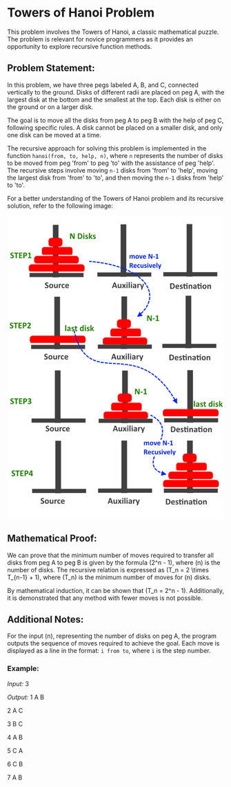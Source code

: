 # Towers of Hanoi Problem

This problem involves the Towers of Hanoi, a classic mathematical puzzle. The problem is relevant for novice programmers as it provides an opportunity to explore recursive function methods.

## Problem Statement:

In this problem, we have three pegs labeled A, B, and C, connected vertically to the ground. Disks of different radii are placed on peg A, with the largest disk at the bottom and the smallest at the top. Each disk is either on the ground or on a larger disk.

The goal is to move all the disks from peg A to peg B with the help of peg C, following specific rules. A disk cannot be placed on a smaller disk, and only one disk can be moved at a time.

The recursive approach for solving this problem is implemented in the function `hanoi(from, to, help, n)`, where `n` represents the number of disks to be moved from peg 'from' to peg 'to' with the assistance of peg 'help'. The recursive steps involve moving `n-1` disks from 'from' to 'help', moving the largest disk from 'from' to 'to', and then moving the `n-1` disks from 'help' to 'to'.



For a better understanding of the Towers of Hanoi problem and its recursive solution, refer to the following image:

![Tower of Hanoi](Ex_Pic.png)

## Mathematical Proof:

We can prove that the minimum number of moves required to transfer all disks from peg A to peg B is given by the formula \(2^n - 1\), where \(n\) is the number of disks. The recursive relation is expressed as \(T_n = 2 \times T_{n-1} + 1\), where \(T_n\) is the minimum number of moves for \(n\) disks.

By mathematical induction, it can be shown that \(T_n = 2^n - 1\). Additionally, it is demonstrated that any method with fewer moves is not possible.

## Additional Notes:

For the input \(n\), representing the number of disks on peg A, the program outputs the sequence of moves required to achieve the goal. Each move is displayed as a line in the format: `i from to`, where `i` is the step number.

### Example:

*Input:*
3

*Output:*
1 A B

2 A C

3 B C

4 A B

5 C A

6 C B

7 A B
